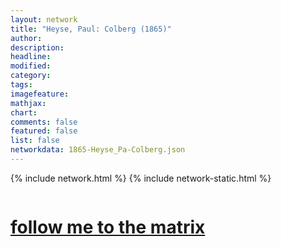 ```yaml
---
layout: network
title: "Heyse, Paul: Colberg (1865)"
author:
description:
headline:
modified:
category:
tags: 
imagefeature: 
mathjax: 
chart: 
comments: false
featured: false
list: false
networkdata: 1865-Heyse_Pa-Colberg.json
---
```

{% include network.html %}
{% include network-static.html %}
<div class="row">
  <div class="small-5 small-centered columns"><a href="/matrix47"><h1>follow me to the matrix</h1></a>
</div>
</div>
